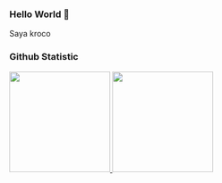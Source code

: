 ### Hello World 👋

Saya kroco

<!--
**duevanofairuz/duevanofairuz** is a ✨ _special_ ✨ repository because its `README.md` (this file) appears on your GitHub profile.

Here are some ideas to get you started:

- 🔭 I’m currently working on ...
- 🌱 I’m currently learning ...
- 👯 I’m looking to collaborate on ...
- 🤔 I’m looking for help with ...
- 💬 Ask me about ...
- 📫 How to reach me: ...
- 😄 Pronouns: ...
- ⚡ Fun fact: ...
-->

### Github Statistic
<p align="left">
<a href="https://github.com/duevanofairuz">
  <img height="180em" src="https://github-readme-stats-eight-theta.vercel.app/api?username=duevanofairuz&show_icons=true&theme=dracula&include_all_commits=true&count_private=true"/>
  <img height="180em" src="https://github-readme-stats-eight-theta.vercel.app/api/top-langs/?username=duevanofairuz&layout=compact&langs_count=8&theme=dracula"/>
</a>
</p>
